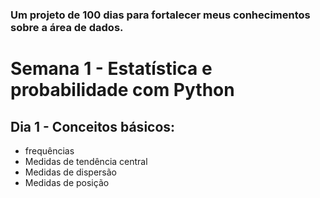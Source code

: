 ### Um projeto de 100 dias para fortalecer meus conhecimentos sobre a área de dados.

# Semana 1 - Estatística e probabilidade com Python

## Dia 1 - Conceitos básicos: 
- frequências
- Medidas de tendência central
- Medidas de dispersão
- Medidas de posição
